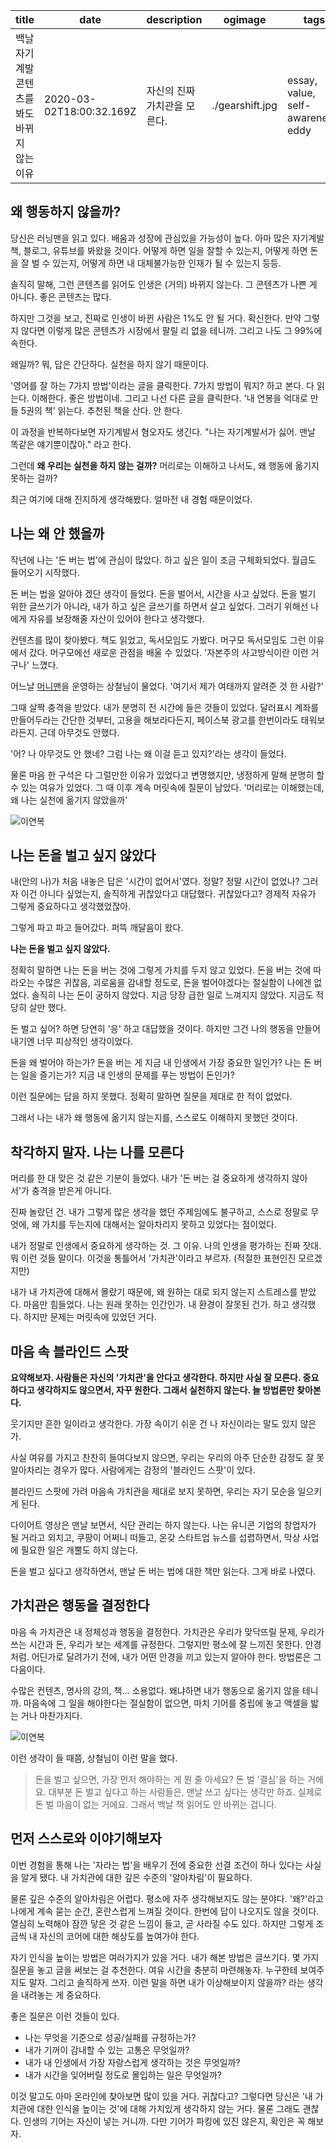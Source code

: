| title                                        | date                     | description                  | ogimage         | tags                               |
| -------------------------------------------- | ------------------------ | ---------------------------- | --------------- | ---------------------------------- |
| 백날 자기계발 콘텐츠를 봐도 바뀌지 않는 이유 | 2020-03-02T18:00:32.169Z | 자신의 진짜 가치관을 모른다. | ./gearshift.jpg | essay, value, self-awareness, eddy |


## 왜 행동하지 않을까?

당신은 러닝맨을 읽고 있다. 배움과 성장에 관심있을 가능성이 높다. 아마 많은 자기계발 책, 블로그, 유튜브를 봐왔을 것이다. 어떻게 하면 일을 잘할 수 있는지, 어떻게 하면 돈을 잘 벌 수 있는지, 어떻게 하면 내 대체불가능한 인재가 될 수 있는지 등등.

솔직히 말해, 그런 콘텐츠를 읽어도 인생은 (거의) 바뀌지 않는다. 그 콘텐츠가 나쁜 게 아니다. 좋은 콘텐츠는 많다. 

하지만 그것을 보고, 진짜로 인생이 바뀐 사람은 1%도 안 될 거다. 확신한다. 만약 그렇지 않다면 이렇게 많은 콘텐츠가 시장에서 팔릴 리 없을 테니까. 그리고 나도 그 99%에 속한다.

왜일까? 뭐, 답은 간단하다. 실천을 하지 않기 때문이다.

'영어를 잘 하는 7가지 방법'이라는 글을 클릭한다. 7가지 방법이 뭐지? 하고 본다. 다 읽는다. 이해한다. 좋은 방법이네. 그리고 나선 다른 글을 클릭한다. '내 연봉을 억대로 만들 5권의 책' 읽는다. 추천된 책을 산다. 안 한다.

이 과정을 반복하다보면 자기계발서 혐오자도 생긴다. "나는 자기계발서가 싫어. 맨날 똑같은 얘기뿐이잖아." 라고 한다.

그런데 **왜 우리는 실천을 하지 않는 걸까?** 머리로는 이해하고 나서도, 왜 행동에 옮기지 못하는 걸까?

최근 여기에 대해 진지하게 생각해봤다. 얼마전 내 경험 때문이었다.



## 나는 왜 안 했을까

작년에 나는 '돈 버는 법'에 관심이 많았다. 하고 싶은 일이 조금 구체화되었다. 월급도 들어오기 시작했다. 

돈 버는 법을 알아야 겠단 생각이 들었다. 돈을 벌어서, 시간을 사고 싶었다. 돈을 벌기 위한 글쓰기가 아니라, 내가 하고 싶은 글쓰기를 하면서 살고 싶었다. 그러기 위해선 나에게 자유를 보장해줄 자산이 있어야 한다고 생각했다.

컨텐츠를 많이 찾아봤다. 책도 읽었고, 독서모임도 가봤다. 머구모 독서모임도 그런 이유에서 갔다. 머구모에선 새로운 관점을 배울 수 있었다. '자본주의 사고방식이란 이런 거구나' 느꼈다.

어느날 [머니맨](http://moneyman.kr/)을 운영하는 상철님이 물었다. '여기서 제가 여태까지 알려준 것 한 사람?'

그때 살짝 충격을 받았다. 내가 분명히 전 시간에 들은 것들이 있었다. 달러표시 계좌를 만들어두라는 간단한 것부터, 고용을 해보라다든지, 페이스북 광고를 한번이라도 태워보라든지. 근데 아무것도 안했다. 

'어? 나 아무것도 안 했네? 그럼 나는 왜 이걸 듣고 있지?'라는 생각이 들었다.

물론 마음 한 구석은 다 그럴만한 이유가 있었다고 변명했지만, 냉정하게 말해 분명히 할 수 있는 여유가 있었다. 그 때 이후 계속 머릿속에 질문이 남았다. '머리로는 이해했는데, 왜 나는 실천에 옮기지 않았을까'

![이연복](/recipe.jpg)  


## 나는 돈을 벌고 싶지 않았다

내(안의 나)가 처음 내놓은 답은 '시간이 없어서'였다. 정말? 정말 시간이 없었나? 그러자 이건 아니다 싶었는지, 솔직하게 귀찮았다고 대답했다. 귀찮았다고? 경제적 자유가 그렇게 중요하다고 생각했었잖아.

그렇게 파고 파고 들어갔다. 퍼뜩 깨달음이 왔다. 

**나는 돈을 벌고 싶지 않았다.**

정확히 말하면 나는 돈을 버는 것에 그렇게 가치를 두지 않고 있었다. 돈을 버는 것에 따라오는 수많은 귀찮음, 괴로움을 감내할 정도로, 돈을 벌어야겠다는 절실함이 나에겐 없었다. 솔직히 나는 돈이 궁하지 않았다. 지금 당장 급한 일로 느껴지지 않았다. 지금도 적당히 살만 했다.

돈 벌고 싶어? 하면 당연히 '응' 하고 대답했을 것이다. 하지만 그건 나의 행동을 만들어내기엔 너무 피상적인 생각이었다.

돈을 왜 벌어야 하는가? 돈을 버는 게 지금 내 인생에서 가장 중요한 일인가? 나는 돈 버는 일을 즐기는가? 지금 내 인생의 문제를 푸는 방법이 돈인가?

이런 질문에는 답을 하지 못했다. 정확히 말하면 질문을 제대로 한 적이 없었다.

그래서 나는 내가 왜 행동에 옮기지 않는지를, 스스로도 이해하지 못했던 것이다.

## 착각하지 말자. 나는 나를 모른다

머리를 한 대 맞은 것 같은 기분이 들었다. 내가 '돈 버는 걸 중요하게 생각하지 않아서'가 충격을 받은게 아니다.

진짜 놀랐던 건. 내가 그렇게 많은 생각을 했던 주제임에도 불구하고, 스스로 정말로 무엇에, 왜 가치를 두는지에 대해서는 알아차리지 못하고 있었다는 점이었다. 

내가 정말로 인생에서 중요하게 생각하는 것. 그 이유. 나의 인생을 평가하는 진짜 잣대. 뭐 이런 것들 말이다. 이것을 통틀어서 '가치관'이라고 부르자. (적절한 표현인진 모르겠지만) 

내가 내 가치관에 대해서 몰랐기 때문에, 왜 원하는 대로 되지 않는지 스트레스를 받았다. 마음만 힘들었다. 나는 원래 못하는 인간인가. 내 환경이 잘못된 건가. 하고 생각했다. 하지만 문제는 머릿속에 있었던 거다.    

## 마음 속 블라인드 스팟

**요약해보자. 사람들은 자신의 '가치관'을 안다고 생각한다. 하지만 사실 잘 모른다. 중요하다고 생각하지도 않으면서, 자꾸 원한다. 그래서 실천하지 않는다. 늘 방법론만 찾아본다.**

웃기지만 흔한 일이라고 생각한다. 가장 속이기 쉬운 건 나 자신이라는 말도 있지 않은가.

사실 여유를 가지고 찬찬히 들여다보지 않으면, 우리는 우리의 아주 단순한 감정도 잘 못 알아차리는 경우가 많다. 사람에게는 감정의 '블라인드 스팟'이 있다.

블라인드 스팟에 가려 마음속 가치관을 제대로 보지 못하면, 우리는 자기 모순을 일으키게 된다. 

다이어트 영상은 맨날 보면서, 식단 관리는 하지 않는다. 나는 유니콘 기업의 창업자가 될 거라고 외치고, 쿠팡이 어쩌니 떠들고, 온갖 스타트업 뉴스를 섭렵하면서, 막상 사업에 필요한 일은 개뿔도 하지 않는다.

돈을 벌고 싶다고 생각하면서, 맨날 돈 버는 법에 대한 책만 읽는다. 그게 바로 나였다.

## 가치관은 행동을 결정한다

마음 속 가치관은 내 정체성과 행동을 결정한다. 가치관은 우리가 맞닥뜨릴 문제, 우리가 쓰는 시간과 돈, 우리가 보는 세계를 규정한다. 그렇지만 평소에 잘 느끼진 못한다. 안경처럼. 어딘가로 달려가기 전에, 내가 어떤 안경을 끼고 있는지 알아야 한다. 방법론은 그 다음이다.

수많은 컨텐츠, 명사의 강의, 책... 소용없다. 왜냐하면 내가 행동으로 옮기지 않을 테니까. 마음속에 그 일을 해야한다는 절실함이 없으면, 마치 기어를 중립에 놓고 액셀을 밟는 거나 마찬가지다. 

![이연복](/gearshift.jpg)  

이런 생각이 들 때쯤, 상철님이 이런 말을 했다. 

>돈을 벌고 싶으면, 가장 먼저 해야하는 게 뭔 줄 아세요? 돈 벌 '결심'을 하는 거에요. 대부분 돈 벌고 싶다고 하는 사람들은, 맨날 쓰고 싶다는 생각만 하죠. 실제로 돈 벌 마음이 없는 거에요. 그래서 백날 책 읽어도 안 바뀌는 겁니다.

## 먼저 스스로와 이야기해보자

이번 경험을 통해 나는 '자라는 법'을 배우기 전에 중요한 선결 조건이 하나 있다는 사실을 알게 됐다. 내 가치관에 대한 깊은 수준의 '알아차림'이 필요하다.

물론 깊은 수준의 알아차림은 어렵다. 평소에 자주 생각해보지도 않는 분야다. '왜?'라고 나에게 계속 묻는 순간, 혼란스럽게 느껴질 것이다. 한번에 답이 나오지도 않을 것이다. 열심히 노력해야 잠깐 닿은 것 같은 느낌이 들고, 곧 사라질 수도 있다. 하지만 그렇게 조금씩 내 자신의 코어에 대한 해상도를 높여가야 한다.

자기 인식을 높이는 방법은 여러가지가 있을 거다. 내가 해본 방법은 글쓰기다. 몇 가지 질문을 놓고 글을 써보는 걸 추천한다. 여유 시간을 충분히 마련해놓자. 누구한테 보여주지도 말자. 그리고 솔직하게 쓰자. 이런 말을 하면 내가 이상해보이지 않을까? 라는 생각을 내려놓는 게 중요하다.

좋은 질문은 이런 것들이 있다. 

- 나는 무엇을 기준으로 성공/실패를 규정하는가?
- 내가 기꺼이 감내할 수 있는 고통은 무엇일까?
- 내가 내 인생에서 가장 자랑스럽게 생각하는 것은 무엇일까?
- 내가 시간을 잊어버릴 정도로 몰입하는 일은 무엇일까?

이것 말고도 아마 온라인에 찾아보면 많이 있을 거다. 귀찮다고? 그렇다면 당신은 '내 가치관에 대한 인식을 높이는 것'에 대해 가치있게 생각하지 않는 거다. 물론 그래도 괜찮다. 인생의 기어는 자신이 넣는 거니까. 다만 기어가 파킹에 있진 않은지, 확인은 꼭 해보자. 





